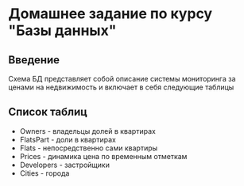 # Домашнее задание по курсу "Базы данных"
## Введение
Схема БД представляет собой описание системы мониторинга за ценами на недвижимость и включает в себя следующие таблицы
## Список таблиц
* Owners - владельцы долей в квартирах
* FlatsPart - доли в квартирах
* Flats - непосредственно сами квартиры
* Prices - динамика цена по временным отметкам
* Developers - застройщики
* Cities - города
